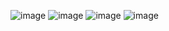 ![image](https://user-images.githubusercontent.com/63472885/150671349-54f238d6-0ef9-437b-8b61-dab9b57ebc36.png)
![image](https://user-images.githubusercontent.com/63472885/150671389-583a567b-2cdf-482a-85d1-0eeba29ba52a.png)
![image](https://user-images.githubusercontent.com/63472885/150671402-347711e7-e6e4-4f95-ab07-8b705d9f5ab8.png)
![image](https://user-images.githubusercontent.com/63472885/150671416-fe5e1924-f863-4482-ba0f-3b3486c6c382.png)
